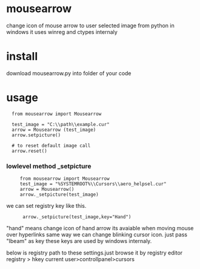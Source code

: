 # mousearrow
change icon of mouse arrow to user selected image from python in windows
it uses winreg and ctypes internaly


# install
download mousearrow.py into folder of your code 
   

# usage
  ```
    from mousearrow import Mousearrow

    test_image = "C:\\path\\example.cur"
    arrow = Mousearrow (test_image)
    arrow.setpicture()

    # to reset default image call
    arrow.reset()
  ```

   ### lowlevel method _setpicture
  ```
       from mousearrow import Mousearrow
       test_image = "%SYSTEMROOT%\\Cursors\\aero_helpsel.cur"
       arrow = Mousearrow()
       arrow._setpicture(test_image)
  ```
     
 we can set registry key like this.
  ```
        arrow._setpicture(test_image,key="Hand")
  ```
"hand" means change icon of hand arrow
 its avaiable when moving mouse over hyperlinks
 same way we can change blinking  cursor icon. just pass "Ibeam" as key
 these keys are used by windows internaly.
 
 below is registry path to these settings.just browse it by registry editor 
   registry > hkey current user>controllpanel>cursors
 
